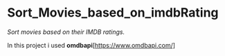 # Sort_Movies_based_on_imdbRating
*Sort movies based on their IMDB ratings.*

In this project i used **omdbapi**[https://www.omdbapi.com/]




